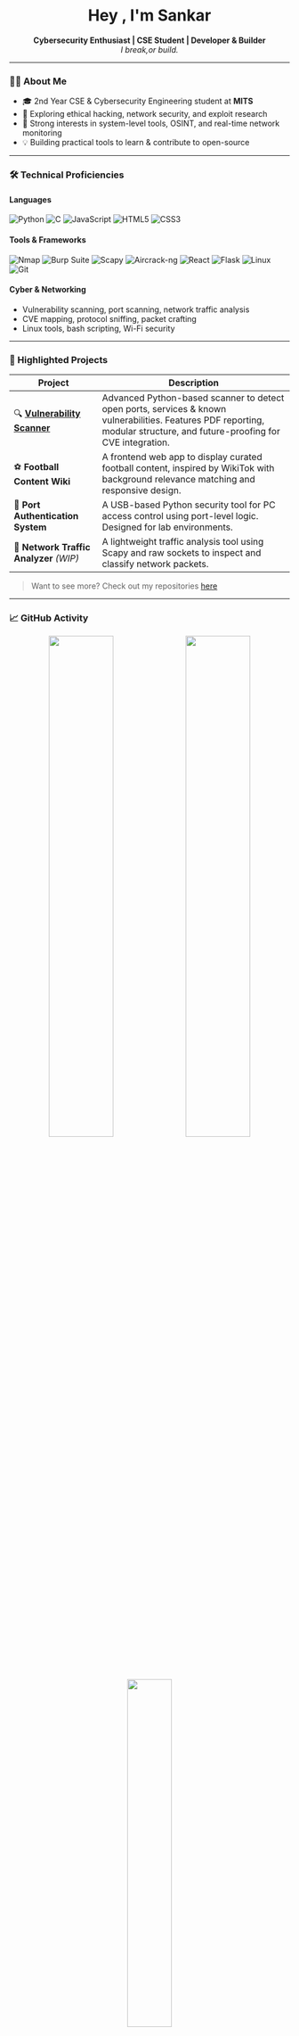  <h1 align="center">Hey , I'm Sankar </h1>
<p align="center">
  <b>Cybersecurity Enthusiast | CSE Student | Developer & Builder</b><br>
  <i>I break,or build.</i>
</p>

---

### 🧑‍💻 About Me

- 🎓 2nd Year CSE & Cybersecurity Engineering student at **MITS**
- 🔐 Exploring ethical hacking, network security, and exploit research
- 🧠 Strong interests in system-level tools, OSINT, and real-time network monitoring
- 💡 Building practical tools to learn & contribute to open-source

---

### 🛠️ Technical Proficiencies

#### Languages
![Python](https://img.shields.io/badge/-Python-3776AB?logo=python&logoColor=white)
![C](https://img.shields.io/badge/-C-00599C?logo=c&logoColor=white)
![JavaScript](https://img.shields.io/badge/-JavaScript-F7DF1E?logo=javascript&logoColor=black)
![HTML5](https://img.shields.io/badge/-HTML5-E34F26?logo=html5&logoColor=white)
![CSS3](https://img.shields.io/badge/-CSS3-1572B6?logo=css3&logoColor=white)

#### Tools & Frameworks
![Nmap](https://img.shields.io/badge/-Nmap-1F1F1F?logo=nmap&logoColor=white)
![Burp Suite](https://img.shields.io/badge/-Burp_Suite-F06B42?logoColor=white)
![Scapy](https://img.shields.io/badge/-Scapy-yellow?style=flat)
![Aircrack-ng](https://img.shields.io/badge/-Aircrack--ng-black)
![React](https://img.shields.io/badge/-React-20232A?logo=react&logoColor=61DAFB)
![Flask](https://img.shields.io/badge/-Flask-000000?logo=flask&logoColor=white)
![Linux](https://img.shields.io/badge/-Linux-FCC624?logo=linux&logoColor=black)
![Git](https://img.shields.io/badge/-Git-F05032?logo=git&logoColor=white)

#### Cyber & Networking
- Vulnerability scanning, port scanning, network traffic analysis
- CVE mapping, protocol sniffing, packet crafting
- Linux tools, bash scripting, Wi-Fi security

---

### 📌 Highlighted Projects

| Project | Description |
|--------|-------------|
| 🔍 [**Vulnerability Scanner**](https://github.com/sankarlmao/vulnerability-scanner) | Advanced Python-based scanner to detect open ports, services & known vulnerabilities. Features PDF reporting, modular structure, and future-proofing for CVE integration. |
| ⚽ **Football Content Wiki** | A frontend web app to display curated football content, inspired by WikiTok with background relevance matching and responsive design. |
| 🔁 **Port Authentication System** | A USB-based Python security tool for PC access control using port-level logic. Designed for lab environments. |
| 📡 **Network Traffic Analyzer** *(WIP)* | A lightweight traffic analysis tool using Scapy and raw sockets to inspect and classify network packets. |

> Want to see more? Check out my repositories [here](https://github.com/sankarlmao?tab=repositories)

---

### 📈 GitHub Activity

<p align="center">
  <img src="https://github-readme-stats.vercel.app/api?username=sankarlmao&show_icons=true&theme=gruvbox&hide_border=true" width="48%"/>
  <img src="https://github-readme-streak-stats.herokuapp.com?user=sankarlmao&theme=gruvbox&hide_border=true" width="48%"/>
  <br/>
  <img src="https://github-readme-stats.vercel.app/api/top-langs/?username=sankarlmao&layout=compact&theme=gruvbox&hide_border=true" width="40%" />
</p>

---

### 🌱 Currently Learning

- 🔍 Exploit Development & Buffer Overflows
- ☁️ Cloud Security & Azure Fundamentals
- 🛠️ Advanced Nmap Scripting Engine (NSE)
- 📊 React + Tailwind CSS UI integration

---

### 🌐 Connect With Me

[![Portfolio](https://img.shields.io/badge/My_Portfolio-Visit-0A66C2?style=for-the-badge&logo=firefox)](https://sankarlmao.github.io)
[![LinkedIn](https://img.shields.io/badge/LinkedIn-Connect-0A66C2?style=for-the-badge&logo=linkedin)](https://www.linkedin.com/in/yourlinkedin)
[![GitHub](https://img.shields.io/badge/GitHub-Follow-181717?style=for-the-badge&logo=github)](https://github.com/sankarlmao)

---

> *“Security isn’t a product, it’s a process.” — Bruce Schneier*

